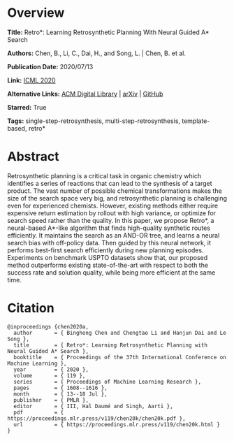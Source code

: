 # Overview
**Title:**
Retro*: Learning Retrosynthetic Planning With Neural Guided A* Search

**Authors:**
Chen, B., Li, C., Dai, H., and Song, L. |
Chen, B. et al.

**Publication Date:**
2020/07/13

**Link:**
[ICML 2020](https://proceedings.mlr.press/v119/chen20k.html)

**Alternative Links:**
[ACM Digital Library](https://dl.acm.org/doi/10.5555/3524938.3525088) |
[arXiv](https://arxiv.org/abs/2006.15820) |
[GitHub](https://github.com/binghong-ml/retro_star)

**Starred:**
True

**Tags:**
single-step-retrosynthesis, multi-step-retrosynthesis, template-based, retro*


# Abstract
Retrosynthetic planning is a critical task in organic chemistry which identifies a series of reactions that can lead to the synthesis of a target product.
The vast number of possible chemical transformations makes the size of the search space very big, and retrosynthetic planning is challenging even for experienced chemists.
However, existing methods either require expensive return estimation by rollout with high variance, or optimize for search speed rather than the quality.
In this paper, we propose Retro*, a neural-based A*-like algorithm that finds high-quality synthetic routes efficiently.
It maintains the search as an AND-OR tree, and learns a neural search bias with off-policy data.
Then guided by this neural network, it performs best-first search efficiently during new planning episodes.
Experiments on benchmark USPTO datasets show that, our proposed method outperforms existing state-of-the-art with respect to both the success rate and solution quality, while being more efficient at the same time.


# Citation
```
@inproceedings {chen2020a,
  author       = { Binghong Chen and Chengtao Li and Hanjun Dai and Le Song },
  title        = { Retro*: Learning Retrosynthetic Planning with Neural Guided A* Search },
  booktitle    = { Proceedings of the 37th International Conference on Machine Learning },
  year         = { 2020 },
  volume       = { 119 },
  series       = { Proceedings of Machine Learning Research },
  pages        = { 1608--1616 },
  month        = { 13--18 Jul },
  publisher    = { PMLR },
  editor       = { III, Hal Daumé and Singh, Aarti },
  pdf          = { https://proceedings.mlr.press/v119/chen20k/chen20k.pdf },
  url          = { https://proceedings.mlr.press/v119/chen20k.html }
}
```
